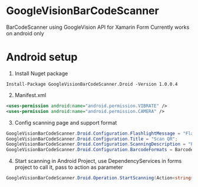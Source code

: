 # GoogleVisionBarCodeScanner
BarCodeScanner using GoogleVision API for Xamarin Form
Currently works on android only
# Android setup
1. Install Nuget package
```
Install-Package GoogleVisionBarCodeScanner.Droid -Version 1.0.0.4
```

2. Manifest.xml
```xml
<uses-permission android:name="android.permission.VIBRATE" />
<uses-permission android:name="android.permission.CAMERA" />
```

3. Config scanning page and support format
```C#
GoogleVisionBarCodeScanner.Droid.Configuration.FlashlightMessage = "Flashlight";
GoogleVisionBarCodeScanner.Droid.Configuration.Title = "Scan QR";
GoogleVisionBarCodeScanner.Droid.Configuration.ScanningDescription = "Please scan QRCode";
GoogleVisionBarCodeScanner.Droid.Configuration.BarcodeFormats = BarcodeFormat.QrCode;
```

4. Start scanning in Android Project, use DependencyServices in forms project to call it, pass to action as parameter
```C#
GoogleVisionBarCodeScanner.Droid.Operation.StartScanning(Action<string>);
```
